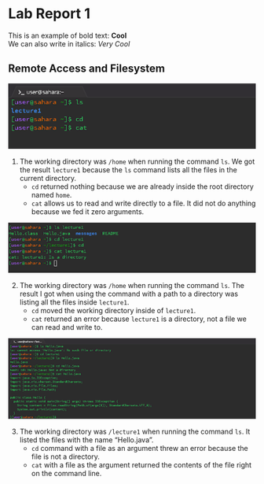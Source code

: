 # Lab Report 1

This is an example of bold text: **Cool**  
We can also write in italics: _Very Cool_

## Remote Access and Filesystem

![Image](https://github.com/rickrodness/cse15l-lab-reports/blob/main/CS15L_1.png)

1. The working directory was `/home` when running the command `ls`. We got the result `lecture1` because the `ls` command lists all the files in the current directory.
   - `cd` returned nothing because we are already inside the root directory named `home`.
   - `cat` allows us to read and write directly to a file. It did not do anything because we fed it zero arguments.

![Image](https://github.com/rickrodness/cse15l-lab-reports/blob/main/CS15L_2.png)

2. The working directory was `/home` when running the command `ls`. The result I got when using the command with a path to a directory was listing all the files inside `lecture1`.
   - `cd` moved the working directory inside of `lecture1`.
   - `cat` returned an error because `lecture1` is a directory, not a file we can read and write to.

![Image](https://github.com/rickrodness/cse15l-lab-reports/blob/main/CS15L_3.png)

3. The working directory was `/lecture1` when running the command `ls`. It listed the files with the name “Hello.java”.
   - `cd` command with a file as an argument threw an error because the file is not a directory.
   - `cat` with a file as the argument returned the contents of the file right on the command line.




   
